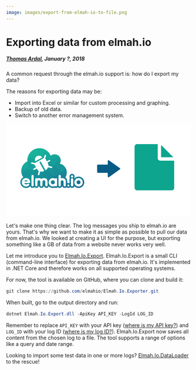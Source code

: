 ```yaml
---
image: images/export-from-elmah-io-to-file.png
---
```


# Exporting data from elmah.io

##### [Thomas Ardal](http://elmah.io/about/), January ?, 2018

A common request through the elmah.io support is: how do I export my data?

The reasons for exporting data may be:

- Import into Excel or similar for custom processing and graphing.
- Backup of old data.
- Switch to another error management system.

![Export from elmah.io to file](images/export-from-elmah-io-to-file.png)

Let's make one thing clear. The log messages you ship to elmah.io are yours. That's why we want to make it as simple as possible to pull our data from elmah.io. We looked at creating a UI for the purpose, but exporting something like a GB of data from a website never works very well.

Let me introduce you to [Elmah.Io.Export](https://github.com/elmahio/Elmah.Io.Exporter). Elmah.Io.Export is a small CLI (command-line interface) for exporting data from elmah.io. It's implemented in .NET Core and therefore works on all supported operating systems.

For now, the tool is available on GitHub, where you can clone and build it:

```powershell
git clone https://github.com/elmahio/Elmah.Io.Exporter.git
```

When built, go to the output directory and run:

```powershell
dotnet Elmah.Io.Export.dll -ApiKey API_KEY -LogId LOG_ID
```

Remember to replace `API_KEY` with your API key ([where is my API key?](https://docs.elmah.io/where-is-my-api-key/)) and `LOG_ID` with your log ID ([where is my log ID?](https://docs.elmah.io/where-is-my-log-id/)). Elmah.Io.Export now saves all content from the chosen log to a file. The tool supports a range of options like a query and date range.

Looking to import some test data in one or more logs? [Elmah.Io.DataLoader](https://github.com/elmahio/Elmah.Io.DataLoader) to the rescue!